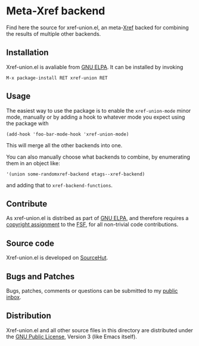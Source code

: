 Meta-Xref backend
=================

Find here the source for xref-union.el, an meta-[Xref] backed for
combining the results of multiple other backends.

[Xref]:
	https://www.gnu.org/software/emacs/manual/html_node/emacs/Xref.html

Installation
------------

Xref-union.el is avaliable from [GNU ELPA]. It can be installed by
invoking

	M-x package-install RET xref-union RET

[GNU ELPA]:
	http://elpa.gnu.org/packages/xref-union.html

Usage
-----

The easiest way to use the package is to enable the `xref-union-mode`
minor mode, manually or by adding a hook to whatever mode you expect
using the package with

	(add-hook 'foo-bar-mode-hook 'xref-union-mode)

This will merge all the other backends into one.

You can also manually choose what backends to combine, by enumerating
them in an object like:

	'(union some-randomxref-backend etags--xref-backend)

and adding that to `xref-backend-functions`.

Contribute
----------

As xref-union.el is distribed as part of [GNU ELPA], and therefore
requires a [copyright assignment] to the [FSF], for all non-trivial
code contributions.

[copyright assignment]:
	https://www.gnu.org/software/emacs/manual/html_node/emacs/Copyright-Assignment.html
[FSF]:
	https://www.fsf.org/

Source code
-----------

Xref-union.el is developed on [SourceHut].

[SourceHut]:
	https://git.sr.ht/~pkal/xref-union/

Bugs and Patches
----------------

Bugs, patches, comments or questions can be submitted to my [public
inbox].

[public inbox]:
	https://lists.sr.ht/~pkal/public-inbox

Distribution
------------

Xref-union.el and all other source files in this directory are
distributed under the [GNU Public License], Version 3 (like Emacs
itself).

[GNU Public License]:
	https://www.gnu.org/licenses/gpl-3.0.en.html
